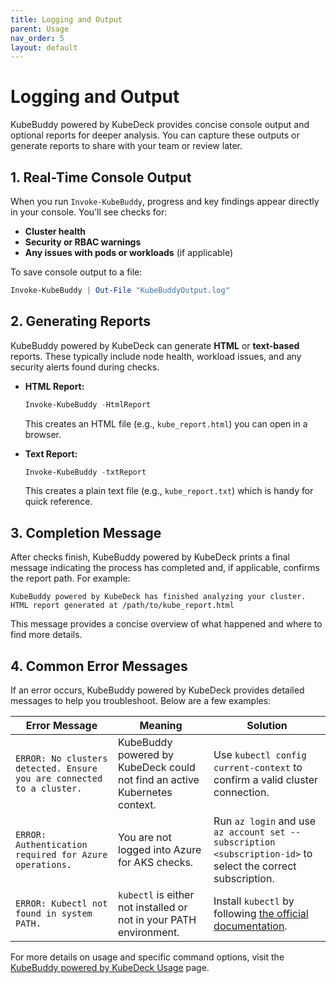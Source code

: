```yaml
---
title: Logging and Output
parent: Usage
nav_order: 5
layout: default
---
```


# Logging and Output

KubeBuddy powered by KubeDeck provides concise console output and optional reports for deeper analysis. You can capture these outputs or generate reports to share with your team or review later.

## 1. Real-Time Console Output

When you run `Invoke-KubeBuddy`, progress and key findings appear directly in your console. You’ll see checks for:

- **Cluster health**
- **Security or RBAC warnings**
- **Any issues with pods or workloads** (if applicable)

To save console output to a file:

```powershell
Invoke-KubeBuddy | Out-File "KubeBuddyOutput.log"
```

## 2. Generating Reports

KubeBuddy powered by KubeDeck can generate **HTML** or **text-based** reports. These typically include node health, workload issues, and any security alerts found during checks.

- **HTML Report:**

  ```powershell
  Invoke-KubeBuddy -HtmlReport
  ```
  
  This creates an HTML file (e.g., `kube_report.html`) you can open in a browser.

- **Text Report:**

  ```powershell
  Invoke-KubeBuddy -txtReport
  ```
  
  This creates a plain text file (e.g., `kube_report.txt`) which is handy for quick reference.

## 3. Completion Message

After checks finish, KubeBuddy powered by KubeDeck prints a final message indicating the process has completed and, if applicable, confirms the report path. For example:

```
KubeBuddy powered by KubeDeck has finished analyzing your cluster.
HTML report generated at /path/to/kube_report.html
```

This message provides a concise overview of what happened and where to find more details.

## 4. Common Error Messages

If an error occurs, KubeBuddy powered by KubeDeck provides detailed messages to help you troubleshoot. Below are a few examples:

| Error Message                                                       | Meaning                                                                   | Solution                                                                                                        |
|--------------------------------------------------------------------|---------------------------------------------------------------------------|-----------------------------------------------------------------------------------------------------------------|
| `ERROR: No clusters detected. Ensure you are connected to a cluster.` | KubeBuddy powered by KubeDeck could not find an active Kubernetes context.                    | Use `kubectl config current-context` to confirm a valid cluster connection.                                      |
| `ERROR: Authentication required for Azure operations.`             | You are not logged into Azure for AKS checks.                             | Run `az login` and use `az account set --subscription <subscription-id>` to select the correct subscription.     |
| `ERROR: Kubectl not found in system PATH.`                         | `kubectl` is either not installed or not in your PATH environment.        | Install `kubectl` by following [the official documentation](https://kubernetes.io/docs/tasks/tools/).           |
For more details on usage and specific command options, visit the [KubeBuddy powered by KubeDeck Usage](../usage.md) page.
